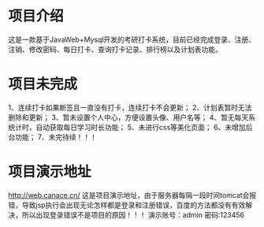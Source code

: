 # 项目介绍
这是一款基于JavaWeb+Mysql开发的考研打卡系统，目前已经完成登录、注册、注销、修改密码、每日打卡、查询打卡记录、排行榜以及计划表功能。
# 项目未完成
1、连续打卡如果断签且一直没有打卡，连续打卡不会更新；
2、计划表暂时无法删除和更新；
3、暂未设置个人中心，方便设置头像、用户名等；
4、暂无每天系统计时，自动获取每日学习时长功能；
5、未进行css等美化页面；
6、未增加后台功能；
7、未完待续！！！
# 项目演示地址
http://web.canace.cn/  这是项目演示地址，由于服务器每隔一段时间tomcat会报错，导致jsp执行会出现无论怎样都是登录和注册错误，百度的方法都没有有效解决，所以出现登录错误不是项目的原因！！！
演示账号：admin  密码:123456
